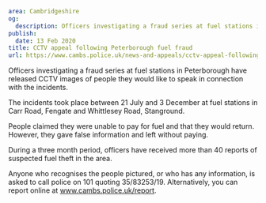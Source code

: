 ```yaml
area: Cambridgeshire
og:
  description: Officers investigating a fraud series at fuel stations in Peterborough have released CCTV images of people they would like to speak in connection with the incidents.
publish:
  date: 13 Feb 2020
title: CCTV appeal following Peterborough fuel fraud
url: https://www.cambs.police.uk/news-and-appeals/cctv-appeal-following-peterborough-fuel-fraud
```

Officers investigating a fraud series at fuel stations in Peterborough have released CCTV images of people they would like to speak in connection with the incidents.

The incidents took place between 21 July and 3 December at fuel stations in Carr Road, Fengate and Whittlesey Road, Stanground.

People claimed they were unable to pay for fuel and that they would return. However, they gave false information and left without paying.

During a three month period, officers have received more than 40 reports of suspected fuel theft in the area.

Anyone who recognises the people pictured, or who has any information, is asked to call police on 101 quoting 35/83253/19. Alternatively, you can report online at www.cambs.police.uk/report.

